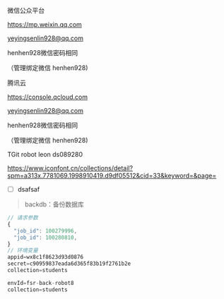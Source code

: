 微信公众平台

https://mp.weixin.qq.com

yeyingsenlin928@qq.com

henhen928微信密码相同

（管理绑定微信 henhen928)



腾讯云

https://console.qcloud.com

yeyingsenlin928@qq.com

henhen928微信密码相同

（管理绑定微信 henhen928)



TGit
robot
leon
ds089280



https://www.iconfont.cn/collections/detail?spm=a313x.7781069.1998910419.d9df05512&cid=33&keyword=&page=


- [ ] dsafsaf

> backdb：备份数据库
```js
// 请求参数
{
  "job_id": 100279996,
  "job_id": 100280810,
}
// 环境变量
appid=wx8c1f8623d93d0876
secret=c90959837eada6d365f83b19f2761b2e
collection=students

envId=fsr-back-robot8
collection=students
```

